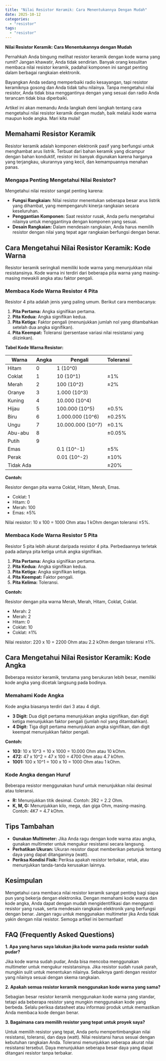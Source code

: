 ```yaml
---
title: "Nilai Resistor Keramik: Cara Menentukannya Dengan Mudah"
date: 2025-10-12
categories: 
  - "resistor"
tags: 
  - "resistor"
---
```


**Nilai Resistor Keramik: Cara Menentukannya dengan Mudah**

Pernahkah Anda bingung melihat resistor keramik dengan kode warna yang rumit? Jangan khawatir, Anda tidak sendirian. Banyak orang kesulitan membaca nilai resistor keramik, padahal komponen ini sangat penting dalam berbagai rangkaian elektronik.

Bayangkan Anda sedang memperbaiki radio kesayangan, tapi resistor keramiknya gosong dan Anda tidak tahu nilainya. Tanpa mengetahui nilai resistor, Anda tidak bisa menggantinya dengan yang sesuai dan radio Anda terancam tidak bisa diperbaiki.

Artikel ini akan memandu Anda langkah demi langkah tentang cara mengetahui nilai resistor keramik dengan mudah, baik melalui kode warna maupun kode angka. Mari kita mulai!

## Memahami Resistor Keramik

Resistor keramik adalah komponen elektronik pasif yang berfungsi untuk menghambat arus listrik. Terbuat dari bahan keramik yang dicampur dengan bahan konduktif, resistor ini banyak digunakan karena harganya yang terjangkau, ukurannya yang kecil, dan kemampuannya menahan panas.

### Mengapa Penting Mengetahui Nilai Resistor?

Mengetahui nilai resistor sangat penting karena:

- **Fungsi Rangkaian:** Nilai resistor menentukan seberapa besar arus listrik yang dihambat, yang mempengaruhi kinerja rangkaian secara keseluruhan.
- **Penggantian Komponen:** Saat resistor rusak, Anda perlu mengetahui nilainya untuk menggantinya dengan komponen yang sesuai.
- **Desain Rangkaian:** Dalam mendesain rangkaian, Anda harus memilih resistor dengan nilai yang tepat agar rangkaian berfungsi dengan benar.

## Cara Mengetahui Nilai Resistor Keramik: Kode Warna

Resistor keramik seringkali memiliki kode warna yang menunjukkan nilai resistansinya. Kode warna ini terdiri dari beberapa pita warna yang masing-masing mewakili angka atau faktor pengali.

### Membaca Kode Warna Resistor 4 Pita

Resistor 4 pita adalah jenis yang paling umum. Berikut cara membacanya:

1. **Pita Pertama:** Angka signifikan pertama.
2. **Pita Kedua:** Angka signifikan kedua.
3. **Pita Ketiga:** Faktor pengali (menunjukkan jumlah nol yang ditambahkan setelah dua angka signifikan).
4. **Pita Keempat:** Toleransi (persentase variasi nilai resistansi yang diizinkan).

**Tabel Kode Warna Resistor:**

| Warna | Angka | Pengali | Toleransi |
| --- | --- | --- | --- |
| Hitam | 0 | 1 (10^0) |  |
| Coklat | 1 | 10 (10^1) | ±1% |
| Merah | 2 | 100 (10^2) | ±2% |
| Oranye | 3 | 1.000 (10^3) |  |
| Kuning | 4 | 10.000 (10^4) |  |
| Hijau | 5 | 100.000 (10^5) | ±0.5% |
| Biru | 6 | 1.000.000 (10^6) | ±0.25% |
| Ungu | 7 | 10.000.000 (10^7) | ±0.1% |
| Abu-abu | 8 |  | ±0.05% |
| Putih | 9 |  |  |
| Emas |  | 0.1 (10^-1) | ±5% |
| Perak |  | 0.01 (10^-2) | ±10% |
| Tidak Ada |  |  | ±20% |

**Contoh:**

Resistor dengan pita warna Coklat, Hitam, Merah, Emas.

- Coklat: 1
- Hitam: 0
- Merah: 100
- Emas: ±5%

Nilai resistor: 10 x 100 = 1000 Ohm atau 1 kOhm dengan toleransi ±5%.

### Membaca Kode Warna Resistor 5 Pita

Resistor 5 pita lebih akurat daripada resistor 4 pita. Perbedaannya terletak pada adanya pita ketiga untuk angka signifikan.

1. **Pita Pertama:** Angka signifikan pertama.
2. **Pita Kedua:** Angka signifikan kedua.
3. **Pita Ketiga:** Angka signifikan ketiga.
4. **Pita Keempat:** Faktor pengali.
5. **Pita Kelima:** Toleransi.

**Contoh:**

Resistor dengan pita warna Merah, Merah, Hitam, Coklat, Coklat.

- Merah: 2
- Merah: 2
- Hitam: 0
- Coklat: 10
- Coklat: ±1%

Nilai resistor: 220 x 10 = 2200 Ohm atau 2.2 kOhm dengan toleransi ±1%.

## Cara Mengetahui Nilai Resistor Keramik: Kode Angka

Beberapa resistor keramik, terutama yang berukuran lebih besar, memiliki kode angka yang dicetak langsung pada bodinya.

### Memahami Kode Angka

Kode angka biasanya terdiri dari 3 atau 4 digit.

- **3 Digit:** Dua digit pertama menunjukkan angka signifikan, dan digit ketiga menunjukkan faktor pengali (jumlah nol yang ditambahkan).
- **4 Digit:** Tiga digit pertama menunjukkan angka signifikan, dan digit keempat menunjukkan faktor pengali.

**Contoh:**

- **103:** 10 x 10^3 = 10 x 1000 = 10.000 Ohm atau 10 kOhm.
- **472:** 47 x 10^2 = 47 x 100 = 4700 Ohm atau 4.7 kOhm.
- **1001:** 100 x 10^1 = 100 x 10 = 1000 Ohm atau 1 kOhm.

### Kode Angka dengan Huruf

Beberapa resistor menggunakan huruf untuk menunjukkan nilai desimal atau toleransi.

- **R:** Menunjukkan titik desimal. Contoh: 2R2 = 2.2 Ohm.
- **K, M, G:** Menunjukkan kilo, mega, dan giga Ohm, masing-masing. Contoh: 4K7 = 4.7 kOhm.

## Tips Tambahan

- **Gunakan Multimeter:** Jika Anda ragu dengan kode warna atau angka, gunakan multimeter untuk mengukur resistansi secara langsung.
- **Perhatikan Ukuran:** Ukuran resistor dapat memberikan petunjuk tentang daya yang dapat ditanganinya (watt).
- **Periksa Kondisi Fisik:** Periksa apakah resistor terbakar, retak, atau menunjukkan tanda-tanda kerusakan lainnya.

## Kesimpulan

Mengetahui cara membaca nilai resistor keramik sangat penting bagi siapa pun yang bekerja dengan elektronika. Dengan memahami kode warna dan kode angka, Anda dapat dengan mudah mengidentifikasi dan mengganti resistor yang rusak, serta mendesain rangkaian elektronik yang berfungsi dengan benar. Jangan ragu untuk menggunakan multimeter jika Anda tidak yakin dengan nilai resistor. Semoga artikel ini bermanfaat!

## FAQ (Frequently Asked Questions)

**1\. Apa yang harus saya lakukan jika kode warna pada resistor sudah pudar?**

Jika kode warna sudah pudar, Anda bisa mencoba menggunakan multimeter untuk mengukur resistansinya. Jika resistor sudah rusak parah, mungkin sulit untuk menentukan nilainya. Sebaiknya ganti dengan resistor yang nilainya sesuai dengan skema rangkaian.

**2\. Apakah semua resistor keramik menggunakan kode warna yang sama?**

Sebagian besar resistor keramik menggunakan kode warna yang standar, tetapi ada beberapa resistor yang mungkin menggunakan kode yang berbeda. Selalu periksa datasheet atau informasi produk untuk memastikan Anda membaca kode dengan benar.

**3\. Bagaimana cara memilih resistor yang tepat untuk proyek saya?**

Untuk memilih resistor yang tepat, Anda perlu mempertimbangkan nilai resistansi, toleransi, dan daya (watt). Nilai resistansi harus sesuai dengan kebutuhan rangkaian Anda. Toleransi menunjukkan seberapa akurat nilai resistansi tersebut. Daya menunjukkan seberapa besar daya yang dapat ditangani resistor tanpa terbakar.
